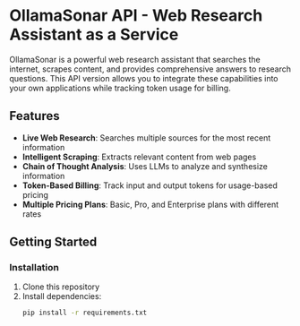 # OllamaSonar API - Web Research Assistant as a Service

OllamaSonar is a powerful web research assistant that searches the internet, scrapes content, and provides comprehensive answers to research questions. This API version allows you to integrate these capabilities into your own applications while tracking token usage for billing.

## Features

- **Live Web Research**: Searches multiple sources for the most recent information
- **Intelligent Scraping**: Extracts relevant content from web pages
- **Chain of Thought Analysis**: Uses LLMs to analyze and synthesize information
- **Token-Based Billing**: Track input and output tokens for usage-based pricing
- **Multiple Pricing Plans**: Basic, Pro, and Enterprise plans with different rates

## Getting Started

### Installation

1. Clone this repository
2. Install dependencies:
   ```bash
   pip install -r requirements.txt